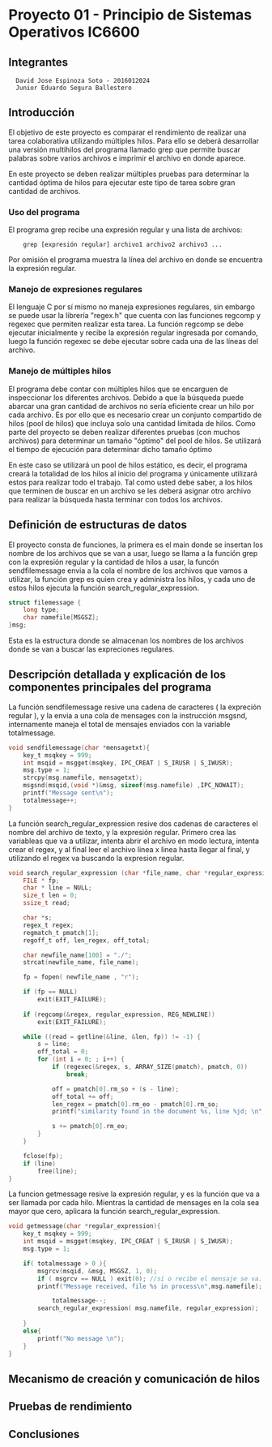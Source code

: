 # Proyecto 01 - Principio de Sistemas Operativos IC6600

## Integrantes
```
  David Jose Espinoza Soto - 2016012024
  Junior Eduardo Segura Ballestero
```

## Introducción

El objetivo de este proyecto es comparar el rendimiento de realizar una tarea colaborativa utilizando múltiples hilos. Para ello se deberá desarrollar una versión multihilos del programa llamado grep que permite buscar palabras sobre varios archivos e imprimir el archivo en donde aparece.

En este proyecto se deben realizar múltiples pruebas para determinar la cantidad óptima de hilos para ejecutar este tipo de tarea sobre gran cantidad de archivos.

### Uso del programa


El programa grep recibe una expresión regular y una lista de archivos:

```
    grep [expresión regular] archivo1 archivo2 archivo3 ...
```

Por omisión el programa muestra la línea del archivo en donde se encuentra la expresión regular.

### Manejo de expresiones regulares

El lenguaje C por sí mismo no maneja expresiones regulares, sin embargo se puede usar la librería "regex.h" que cuenta con las funciones regcomp y regexec que permiten realizar esta tarea. La función regcomp se debe ejecutar inicialmente y recibe la expresión regular ingresada por comando, luego la función regexec se debe ejecutar sobre cada una de las líneas del archivo.

### Manejo de múltiples hilos

El programa debe contar con múltiples hilos que se encarguen de inspeccionar los diferentes archivos. Debido a que la búsqueda puede abarcar una gran cantidad de archivos no sería eficiente crear un hilo por cada archivo. Es por ello que es necesario crear un conjunto compartido de hilos (pool de hilos) que incluya solo una cantidad limitada de hilos. Como parte del proyecto se deben realizar diferentes pruebas (con muchos archivos) para determinar un tamaño "óptimo" del pool de hilos. Se utilizará el tiempo de ejecución para determinar dicho tamaño óptimo

En este caso se utilizará un pool de hilos estático, es decir, el programa creará la totalidad de los hilos al inicio del programa y únicamente utilizará estos para realizar todo el trabajo. Tal como usted debe saber, a los hilos que terminen de buscar en un archivo se les deberá asignar otro archivo para realizar la búsqueda hasta terminar con todos los archivos.

## Definición de estructuras de datos

El proyecto consta de funciones, la primera es el main donde se insertan los nombre de los archivos que se van a usar, luego se llama a la función grep con la expresión regular y la cantidad de hilos a usar, la funcón sendfilemessage envia a la cola el nombre de los archivos que vamos a utilizar, la función grep es quien crea y administra los hilos, y cada uno de estos hilos ejecuta la función search_regular_expression.

```c
struct filemessage {
    long type;
    char namefile[MSGSZ];
}msg;
```

Esta es la estructura donde se almacenan los nombres de los archivos donde se van a buscar las expreciones regulares.

## Descripción detallada y explicación de los componentes principales del programa

La función sendfilemessage resive una cadena de caracteres ( la expreción regular ), y la envia a una cola de mensages con la instrucción msgsnd, internamente maneja el total de mensajes enviados con la variable totalmessage.

```c
void sendfilemessage(char *mensagetxt){
    key_t msqkey = 999;
    int msqid = msgget(msqkey, IPC_CREAT | S_IRUSR | S_IWUSR);
    msg.type = 1;
    strcpy(msg.namefile, mensagetxt);
    msgsnd(msqid,(void *)&msg, sizeof(msg.namefile) ,IPC_NOWAIT);
    printf("Message sent\n");
    totalmessage++;
}
```
La función search_regular_expression resive dos cadenas de caracteres el nombre del archivo de texto, y la expresión regular. Primero crea las variableas que va a utilizar, intenta abrir el archivo en modo lectura, intenta crear el regex, y al final leer el archivo linea x linea hasta llegar al final, y utilizando el regex va buscando la expresion regular.

```c
void search_regular_expression (char *file_name, char *regular_expression){
    FILE * fp;
    char * line = NULL;
    size_t len = 0;
    ssize_t read;

    char *s;
    regex_t regex;
    regmatch_t pmatch[1];
    regoff_t off, len_regex, off_total;

    char newfile_name[100] = "./";
    strcat(newfile_name, file_name);

    fp = fopen( newfile_name , "r");

    if (fp == NULL)
        exit(EXIT_FAILURE);
    
    if (regcomp(&regex, regular_expression, REG_NEWLINE))
        exit(EXIT_FAILURE);

    while ((read = getline(&line, &len, fp)) != -1) {
        s = line;
        off_total = 0;
        for (int i = 0; ; i++) {
            if (regexec(&regex, s, ARRAY_SIZE(pmatch), pmatch, 0))
                break;

            off = pmatch[0].rm_so + (s - line);
            off_total += off;
            len_regex = pmatch[0].rm_eo - pmatch[0].rm_so;
            printf("similarity found in the document %s, line %jd; \n", file_name, (intmax_t) off_total );

            s += pmatch[0].rm_eo;
        }
    }

    fclose(fp);
    if (line)
        free(line);
}
```
La funcion getmessage resive la expresión regular, y es la función que va a ser llamada por cada hilo. Mientras la cantidad de mensages en la cola sea mayor que cero, aplicara la función search_regular_expression.

```c
void getmessage(char *regular_expression){
    key_t msqkey = 999;
    int msqid = msgget(msqkey, IPC_CREAT | S_IRUSR | S_IWUSR);
    msg.type = 1;

    if( totalmessage > 0 ){
        msgrcv(msqid, &msg, MSGSZ, 1, 0);
        if ( msgrcv == NULL ) exit(0); //si o recibe el mensaje se va.
        printf("Message received, file %s in process\n",msg.namefile);

		    totalmessage--;
        search_regular_expression( msg.namefile, regular_expression);
        	
    }
    else{
		printf("No message \n");
    }
}
```

## Mecanismo de creación y comunicación de hilos

## Pruebas de rendimiento

## Conclusiones

